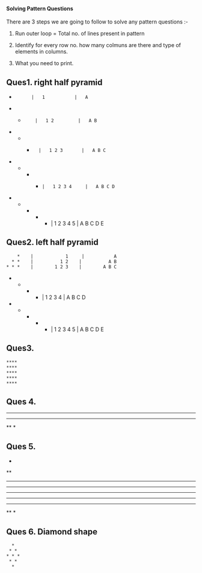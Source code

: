 #### Solving Pattern Questions

There are 3 steps we are going to follow to solve any pattern questions :-

1. Run outer loop = Total no. of lines present in pattern
2. Identify for every row no. how many colmuns are there
   and type of elements in columns.

3. What you need to print.

## Ques1. right half pyramid 

*           |   1           |   A
* *         |   1 2         |   A B
* * *       |   1 2 3       |   A B C
* * * *     |   1 2 3 4     |   A B C D
* * * * *   |   1 2 3 4 5   |   A B C D E

## Ques2. left half pyramid

        *    |            1     |           A
      * *    |          1 2    |          A B
    * * *    |        1 2 3    |        A B C
  * * * *    |      1 2 3 4    |      A B C D
* * * * *    |    1 2 3 4 5    |    A B C D E

## Ques3. 
    ****
    ****
    ****
    ****
    ****
## Ques 4.

 ****
 ***
 **
 *

## Ques 5.

*
**
***
****
*****
****
***
**
*

## Ques 6. Diamond shape

      *
     * *
    * * *
     * *
      *